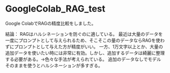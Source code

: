 # GoogleColab_RAG_test

Google ColabでRAGの精度比較をしました。

結論：
RAGはハルシネーションを防ぐのに適している。
最近は大量のデータを一度にプロンプトとして与えられるため、そこそこの量のデータならRAGを使わずにプロンプトとして与えた方が精度がいい。
一方、1万文字以上とか、大量の追加データを使いたい時には非常に有効。しかし、追加するデータは綺麗に整理する必要がある。→色々な手法が考えられている。
追加のデータなしでモデルそのままを使うとハルシネーションが多すぎる。
